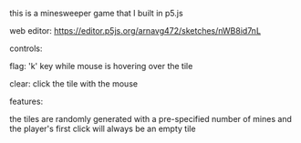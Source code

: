 this is a minesweeper game that I built in p5.js

web editor: https://editor.p5js.org/arnavg472/sketches/nWB8id7nL

controls:

  flag: 'k' key while mouse is hovering over the tile
  
  clear: click the tile with the mouse
  
features:

  the tiles are randomly generated with a pre-specified number of mines and the player's first click will always be an empty tile
 
